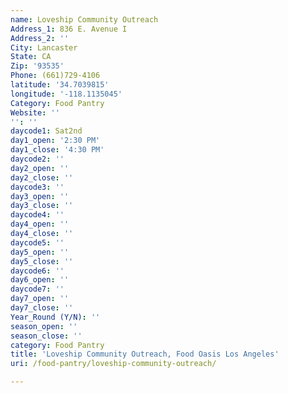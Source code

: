 ```yaml
---
name: Loveship Community Outreach
Address_1: 836 E. Avenue I
Address_2: ''
City: Lancaster
State: CA
Zip: '93535'
Phone: (661)729-4106
latitude: '34.7039815'
longitude: '-118.1135045'
Category: Food Pantry
Website: ''
'': ''
daycode1: Sat2nd
day1_open: '2:30 PM'
day1_close: '4:30 PM'
daycode2: ''
day2_open: ''
day2_close: ''
daycode3: ''
day3_open: ''
day3_close: ''
daycode4: ''
day4_open: ''
day4_close: ''
daycode5: ''
day5_open: ''
day5_close: ''
daycode6: ''
day6_open: ''
daycode7: ''
day7_open: ''
day7_close: ''
Year_Round (Y/N): ''
season_open: ''
season_close: ''
category: Food Pantry
title: 'Loveship Community Outreach, Food Oasis Los Angeles'
uri: /food-pantry/loveship-community-outreach/

---
```


